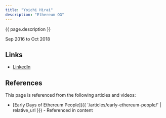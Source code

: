```yaml
---
title: "Yoichi Hirai"
description: "Ethereum OG"
---
```


{{ page.description }}

Sep 2016 to Oct 2018

## Links
- [LinkedIn](https://www.linkedin.com/in/yoichi-hirai-780567b/)

## References

This page is referenced from the following articles and videos:

- [Early Days of Ethereum People]({{ '/articles/early-ethereum-people/' | relative_url }}) - Referenced in content
